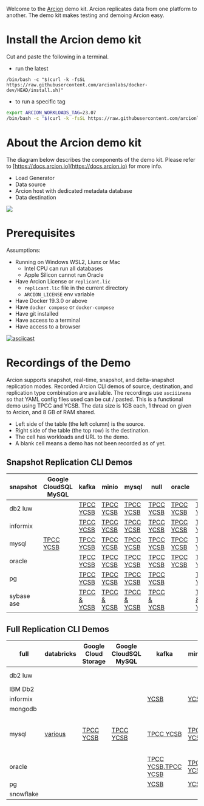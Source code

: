 Welcome to the [Arcion](http://arcion.io) demo kit.
Arcion replicates data from one platform to another.
The demo kit makes testing and demoing Arcion easy.

# Install the Arcion demo kit  

Cut and paste the following in a terminal.

- run the latest
```
/bin/bash -c "$(curl -k -fsSL https://raw.githubusercontent.com/arcionlabs/docker-dev/HEAD/install.sh)"
```

- to run a specific tag
```bash
export ARCION_WORKLOADS_TAG=23.07
/bin/bash -c "$(curl -k -fsSL https://raw.githubusercontent.com/arcionlabs/docker-dev/${ARCION_WORKLOADS_TAG:-HEAD}/install.sh)"
```

# About the Arcion demo kit  

The diagram below describes the components of the demo kit.  Please refer to [https://docs.arcion.io](https://docs.arcion.io) for more info.

- Load Generator
- Data source
- Arcion host with dedicated metadata database
- Data destination

[![](https://mermaid.ink/img/pako:eNpNj8FqwzAQRH9F7MmF-OCrKQHXhlJwoFTpocg5bKxNYxpLYb06lJB_rxQF0j09mJkd5gKjtwQ1fDOej6r_GJyK15veo1Wv5IhRPD_veb19b8s2wVerX3aqLNdKZ_cS9jne8Dh5p9pTWIQ4i-ma6sEbU2xIUKVPHQo-7bJGzmbQptA-8Ej_LLe2pjL3giSoz7d7sqlu8tYUHS0yOZToeWRhBTPxjJONMy8pMoAcaaYB6ogW-WeAwV2jD4N4_etGqIUDrSCcLQp1E8Z5M9QHPC10_QN9k16L?type=png)](https://mermaid.live/edit#pako:eNpNj8FqwzAQRH9F7MmF-OCrKQHXhlJwoFTpocg5bKxNYxpLYb06lJB_rxQF0j09mJkd5gKjtwQ1fDOej6r_GJyK15veo1Wv5IhRPD_veb19b8s2wVerX3aqLNdKZ_cS9jne8Dh5p9pTWIQ4i-ma6sEbU2xIUKVPHQo-7bJGzmbQptA-8Ej_LLe2pjL3giSoz7d7sqlu8tYUHS0yOZToeWRhBTPxjJONMy8pMoAcaaYB6ogW-WeAwV2jD4N4_etGqIUDrSCcLQp1E8Z5M9QHPC10_QN9k16L)

# Prerequisites

Assumptions:

- Running on Windows WSL2, Liunx or Mac 
  - Intel CPU can run all databases
  - Apple Silicon cannot run Oracle 
- Have Arcion License or `replicant.lic`
  - `replicant.lic` file in the current directory 
  - `ARCION_LICENSE` env variable    
- Have Docker 19.3.0 or above
- Have `docker compose` or `docker-compose` 
- Have git installed
- Have access to a terminal
- Have access to a browser


[![asciicast](https://asciinema.org/a/587770.svg)](https://asciinema.org/a/587770)

# Recordings of the Demo

Arcion supports snapshot, real-time, snapshot, and delta-snapshot replication modes.
Recorded Arcion CLI demos of source, destination, and replication type combination are available.
The recordings use `asciiinema` so that YAML config files used can be cut / pasted.
This is a functional demo using TPCC and YCSB.
The data size is 1GB each, 1 thread on given to Arcion, and 8 GB of RAM shared.  

- Left side of the table (the left column) is the source.
- Right side of the table (the top row) is the destination.
- The cell has workloads and URL to the demo.
- A blank cell means a demo has not been recorded as of yet.
   
## Snapshot Replication CLI Demos

snapshot | Google CloudSQL MySQL | kafka | minio | mysql | null | oracle | pg | redis stream | snowflake | sqledge | sqlserver | yugabyte
-- | -- | -- | -- | -- | -- | -- | -- | -- | -- | -- | -- | --
db2 luw |   | [TPCC YCSB](https://asciinema.org/a/596930) | [TPCC YCSB](https://asciinema.org/a/596933) | [TPCC YCSB](https://asciinema.org/a/596925) | [TPCC YCSB](https://asciinema.org/a/596934) | [TPCC YCSB](https://asciinema.org/a/596927) | [TPCC YCSB](https://asciinema.org/a/596926) | [TPCC YCSB](https://asciinema.org/a/596929) | [TPCC YCSB](https://asciinema.org/a/596928) |   |   |  
informix |   | [TPCC YCSB](https://asciinema.org/a/596949) | [TPCC YCSB](https://asciinema.org/a/596417) | [TPCC YCSB](https://asciinema.org/a/596950) | [TPCC YCSB](https://asciinema.org/a/596416) | [TPCC YCSB](https://asciinema.org/a/596952) | [TPCC YCSB](https://asciinema.org/a/596953) | [TPCC YCSB](https://asciinema.org/a/596955) | [TPCC YCSB](https://asciinema.org/a/596415) |   |   |  
mysql | [TPCC YCSB](https://asciinema.org/a/597662) | [TPCC YCSB](https://asciinema.org/a/596940) | [TPCC YCSB](https://asciinema.org/a/596938) | [TPCC YCSB](https://asciinema.org/a/596941) | [TPCC YCSB](https://asciinema.org/a/596942) | [TPCC YCSB](https://asciinema.org/a/596943) | [TPCC YCSB](https://asciinema.org/a/596937) | [TPCC YCSB](https://asciinema.org/a/596948) | [TPCC YCSB](https://asciinema.org/a/M27aYd5QkOStjN80Pdqx2hBCc) |   |   |  
oracle |   | [TPCC YCSB](https://asciinema.org/a/596635) | [TPCC YCSB](https://asciinema.org/a/596638) | [TPCC YCSB](https://asciinema.org/a/596642) | [TPCC YCSB](https://asciinema.org/a/596643) | [TPCC YCSB](https://asciinema.org/a/596958) | [TPCC YCSB](https://asciinema.org/a/596641) | [TPCC YCSB](https://asciinema.org/a/596957) | [TPCC YCSB](https://asciinema.org/a/596634) |   |   | [](https://youtu.be/nKqncxWjRvM)
pg |   | [TPCC YCSB](https://asciinema.org/a/596959) | [TPCC YCSB](https://asciinema.org/a/596960) | [TPCC YCSB](https://asciinema.org/a/596962) | [TPCC YCSB](https://asciinema.org/a/596963) |   | [TPCC YCSB](https://asciinema.org/a/596961) |   | [TPCC YCSB](https://asciinema.org/a/596966) |   |   |  
sybase ase |   | [TPCC & YCSB](https://asciinema.org/a/599184) | [TPCC & YCSB](https://asciinema.org/a/599186) | [TPCC & YCSB](https://asciinema.org/a/599187) | [TPCC & YCSB](https://asciinema.org/a/599193) |   | [TPCC & YCSB](https://asciinema.org/a/599192) | [TPCC & YCSB](https://asciinema.org/a/599191) |   | [TPCC & YCSB](https://asciinema.org/a/599195) | [TPCC & YCSB](https://asciinema.org/a/599194) |  




## Full Replication CLI Demos

full | databricks | Google Cloud Storage | Google CloudSQL MySQL | kafka | minio | mongodb | mysql | null | oracle | pg | redis stream | singlestore | snowflake | sqlserver
-- | -- | -- | -- | -- | -- | -- | -- | -- | -- | -- | -- | -- | -- | --
db2 luw |   |   |   |   |   |   | [TPCC YCSB](https://asciinema.org/a/597115) |   | [TPCC YCSB](https://asciinema.org/a/597114) | [TPCC YCSB](https://asciinema.org/a/597116) |   |   |   |  
IBM Db2 |   |   |   |   |   |   |   |   | [various](https://youtu.be/TYXJhwjXIms) |   |   |   |   |  
informix |   |   |   | [YCSB](https://asciinema.org/a/596970) | [YCSB](https://asciinema.org/a/596971) |   | [YCSB](https://asciinema.org/a/596959) | [YCSB](https://asciinema.org/a/596973) | [YCSB](https://asciinema.org/a/46fe1mFKWyIvRhSaqEnIrGacN),[YCSB](https://asciinema.org/a/596974) | [YCSB](https://asciinema.org/a/596418),[YCSB](https://asciinema.org/a/596975) | [YCSB](https://asciinema.org/a/596977) |   | [YCSB](https://asciinema.org/a/596402) |  
mongodb |   |   |   |   |   | [](https://youtu.be/33TBVqFDuCk) |   |   |   |   |   |   |   |  
mysql | [various](https://youtu.be/ytKpvWJi3Lo) | [TPCC YCSB](https://asciinema.org/a/597274) | [TPCC YCSB](https://asciinema.org/a/597663) | [TPCC YCSB](https://asciinema.org/a/596184) | [TPCC YCSB](https://asciinema.org/a/596183) |   | [TPCC YCSB](https://asciinema.org/a/596980),[TPCC & YCSB](https://asciinema.org/a/597442),[TPCC & YCSB](https://asciinema.org/a/597443) | [TPCC YCSB](https://asciinema.org/a/596979) | [TPCC YCSB](https://asciinema.org/a/596981) | [TPCC YCSB](https://asciinema.org/a/587771) | [TPCC YCSB](https://asciinema.org/a/596982) | [various](https://youtu.be/x9_ccBjf1EQ) | [](https://asciinema.org/a/8CO7i2Ecj8jPdSh4mFOfDbm9F) |  
oracle | [](https://youtu.be/SAc7v7ZspPw) |   |   | [TPCC YCSB](https://asciinema.org/a/596653),[TPCC YCSB](https://asciinema.org/a/596984) | [TPCC YCSB](https://asciinema.org/a/596652) | [various](https://youtu.be/sK3tZmpb1YI),[](https://youtu.be/dTChAc9GpSc) | [TPCC YCSB](https://asciinema.org/a/596647) | [TPCC YCSB](https://asciinema.org/a/596644) | [various](https://youtu.be/sVhraqx095g) | [TPCC YCSB](https://asciinema.org/a/596651) |   | [various](https://youtu.be/x9_ccBjf1EQ) | [YCSB](https://asciinema.org/a/596633),[](https://youtu.be/XRAFNrhv5cI) |  
pg |   |   |   | [YCSB](https://asciinema.org/a/598279) | [YCSB](https://asciinema.org/a/598285) |   | [YCSB](https://asciinema.org/a/598277) |   | [X](https://asciinema.org/a/598282) | [YCSB](https://asciinema.org/a/598284) | [YCSB](https://asciinema.org/a/598286) |   |   | [YCSB](https://asciinema.org/a/598281)
snowflake |   |   |   |   |   |   |   |   |   |   |   |   |   | [various](https://youtu.be/8sn8KJfh9ns)


